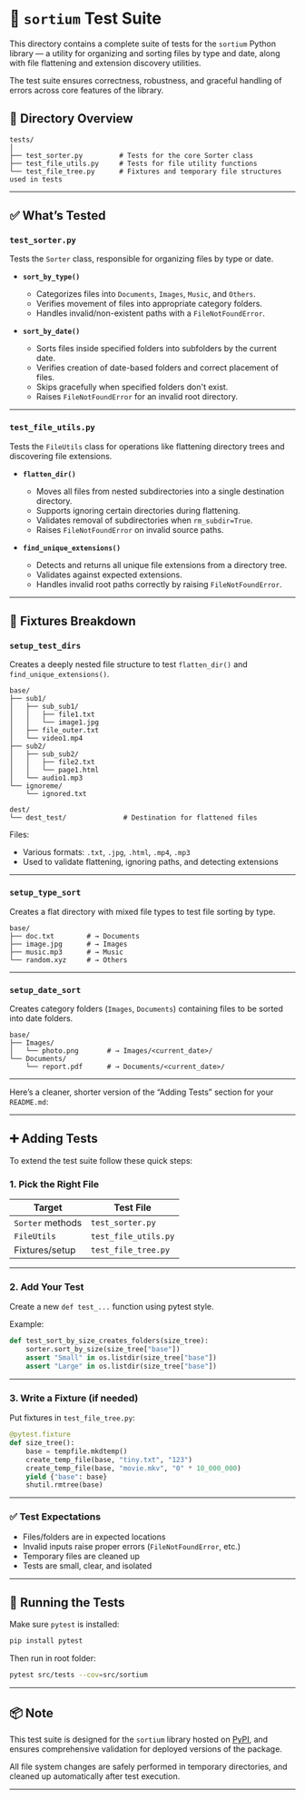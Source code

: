 # 🧪 `sortium` Test Suite

This directory contains a complete suite of tests for the `sortium` Python library — a utility for organizing and sorting files by type and date, along with file flattening and extension discovery utilities.

The test suite ensures correctness, robustness, and graceful handling of errors across core features of the library.

## 📁 Directory Overview

```
tests/
│
├── test_sorter.py         # Tests for the core Sorter class
├── test_file_utils.py     # Tests for file utility functions
└── test_file_tree.py      # Fixtures and temporary file structures used in tests
```

---

## ✅ What’s Tested

### `test_sorter.py`

Tests the `Sorter` class, responsible for organizing files by type or date.

* **`sort_by_type()`**

  * Categorizes files into `Documents`, `Images`, `Music`, and `Others`.
  * Verifies movement of files into appropriate category folders.
  * Handles invalid/non-existent paths with a `FileNotFoundError`.

* **`sort_by_date()`**

  * Sorts files inside specified folders into subfolders by the current date.
  * Verifies creation of date-based folders and correct placement of files.
  * Skips gracefully when specified folders don't exist.
  * Raises `FileNotFoundError` for an invalid root directory.

---

### `test_file_utils.py`

Tests the `FileUtils` class for operations like flattening directory trees and discovering file extensions.

* **`flatten_dir()`**

  * Moves all files from nested subdirectories into a single destination directory.
  * Supports ignoring certain directories during flattening.
  * Validates removal of subdirectories when `rm_subdir=True`.
  * Raises `FileNotFoundError` on invalid source paths.

* **`find_unique_extensions()`**

  * Detects and returns all unique file extensions from a directory tree.
  * Validates against expected extensions.
  * Handles invalid root paths correctly by raising `FileNotFoundError`.

---

## 🧪 Fixtures Breakdown

### `setup_test_dirs`

Creates a deeply nested file structure to test `flatten_dir()` and `find_unique_extensions()`.

```
base/
├── sub1/
│   ├── sub_sub1/
│   │   ├── file1.txt
│   │   └── image1.jpg
│   ├── file_outer.txt
│   └── video1.mp4
├── sub2/
│   ├── sub_sub2/
│   │   ├── file2.txt
│   │   └── page1.html
│   └── audio1.mp3
└── ignoreme/
    └── ignored.txt

dest/
└── dest_test/              # Destination for flattened files
```

Files:

* Various formats: `.txt`, `.jpg`, `.html`, `.mp4`, `.mp3`
* Used to validate flattening, ignoring paths, and detecting extensions

---

### `setup_type_sort`

Creates a flat directory with mixed file types to test file sorting by type.

```
base/
├── doc.txt        # → Documents
├── image.jpg      # → Images
├── music.mp3      # → Music
└── random.xyz     # → Others
```

---

### `setup_date_sort`

Creates category folders (`Images`, `Documents`) containing files to be sorted into date folders.

```
base/
├── Images/
│   └── photo.png       # → Images/<current_date>/
└── Documents/
    └── report.pdf      # → Documents/<current_date>/
```

---
Here’s a cleaner, shorter version of the “Adding Tests” section for your `README.md`:

---

## ➕ Adding Tests

To extend the test suite follow these quick steps:

### 1. **Pick the Right File**

| Target           | Test File            |
| ---------------- | -------------------- |
| `Sorter` methods | `test_sorter.py`     |
| `FileUtils`      | `test_file_utils.py` |
| Fixtures/setup   | `test_file_tree.py`  |

---

### 2. **Add Your Test**

Create a new `def test_...` function using pytest style.

Example:

```python
def test_sort_by_size_creates_folders(size_tree):
    sorter.sort_by_size(size_tree["base"])
    assert "Small" in os.listdir(size_tree["base"])
    assert "Large" in os.listdir(size_tree["base"])
```

---

### 3. **Write a Fixture (if needed)**

Put fixtures in `test_file_tree.py`:

```python
@pytest.fixture
def size_tree():
    base = tempfile.mkdtemp()
    create_temp_file(base, "tiny.txt", "123")
    create_temp_file(base, "movie.mkv", "0" * 10_000_000)
    yield {"base": base}
    shutil.rmtree(base)
```

---

### ✅ Test Expectations

* Files/folders are in expected locations
* Invalid inputs raise proper errors (`FileNotFoundError`, etc.)
* Temporary files are cleaned up
* Tests are small, clear, and isolated

---

## 🧪 Running the Tests

Make sure `pytest` is installed:

```bash
pip install pytest
```

Then run in root folder:

```bash
pytest src/tests --cov=src/sortium
```

---

## 📦 Note

This test suite is designed for the `sortium` library hosted on [PyPI](https://pypi.org/), and ensures comprehensive validation for deployed versions of the package.

All file system changes are safely performed in temporary directories, and cleaned up automatically after test execution.

---
